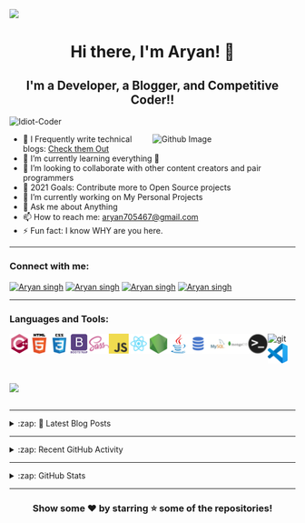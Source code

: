 ![](https://raw.githubusercontent.com/halfrost/halfrost/master/icons/header_.png)

### <h1 align="center"> Hi there, I'm Aryan! 👋</h1>

<h2 align="center">I'm a Developer, a Blogger, and Competitive Coder!!</h2>

<p align="left"> <img src="https://komarev.com/ghpvc/?username=Idiot-Coder&label=Profile%20views&color=0e75b6&style=flat" alt="Idiot-Coder" /> </p>

<img width="50%" align="right" alt="Github Image" src="https://raw.githubusercontent.com/onimur/.github/master/.resources/git-header.svg" />

- 🔭 I Frequently write technical blogs: [Check them Out][blogs]
- 🌱 I’m currently learning everything 🤣
- 👯 I’m looking to collaborate with other content creators and pair programmers
- 🥅 2021 Goals: Contribute more to Open Source projects
- 🔭 I’m currently working on My Personal Projects
- 💬 Ask me about Anything
- 📫 How to reach me: aryan705467@gmail.com
- ⚡ Fun fact: I know WHY are you here.

---

### Connect with me:

<p align="left">
<a href="https://www.linkedin.com/in/aryan--singh/" target="blank"><img align="center" src="https://cdn.jsdelivr.net/npm/simple-icons@3.0.1/icons/linkedin.svg" alt="Aryan singh" height="30" width="40" /></a>
<a href="https://www.codechef.com/users/aryan8840" target="blank"><img align="center" src="https://cdn.jsdelivr.net/npm/simple-icons@3.1.0/icons/codechef.svg" alt="Aryan singh" height="30" width="40" /></a>
<a href="https://www.hackerrank.com/aryan705467" target="blank"><img align="center" src="https://cdn.jsdelivr.net/npm/simple-icons@3.0.1/icons/hackerrank.svg" alt="Aryan singh" height="30" width="40" /></a>
<a href="https://leetcode.com/aryan8840/" target="blank"><img align="center" src="https://cdn.jsdelivr.net/npm/simple-icons@3.0.1/icons/leetcode.svg" alt="Aryan singh" height="30" width="40" /></a>
</p>

---

### Languages and Tools:

<img align="left" alt="cpp" width="35px" src="https://raw.githubusercontent.com/devicons/devicon/master/icons/cplusplus/cplusplus-original.svg"/>
<img align="left" alt="HTML5" width="35px" src="https://raw.githubusercontent.com/github/explore/80688e429a7d4ef2fca1e82350fe8e3517d3494d/topics/html/html.png" />
<img align="left" alt="CSS3" width="35px" src="https://raw.githubusercontent.com/github/explore/80688e429a7d4ef2fca1e82350fe8e3517d3494d/topics/css/css.png" />
<img align="left" alt="bootstrap" width="35px" src="https://raw.githubusercontent.com/devicons/devicon/master/icons/bootstrap/bootstrap-plain-wordmark.svg"/>
<img align="left" alt="Sass" width="35px" src="https://raw.githubusercontent.com/github/explore/80688e429a7d4ef2fca1e82350fe8e3517d3494d/topics/sass/sass.png" />
<img align="left" alt="JavaScript" width="35px" src="https://raw.githubusercontent.com/github/explore/80688e429a7d4ef2fca1e82350fe8e3517d3494d/topics/javascript/javascript.png" />
<img align="left" alt="React" width="35px" src="https://raw.githubusercontent.com/github/explore/80688e429a7d4ef2fca1e82350fe8e3517d3494d/topics/react/react.png" />
<img align="left" alt="Node.js" width="35px" src="https://raw.githubusercontent.com/github/explore/80688e429a7d4ef2fca1e82350fe8e3517d3494d/topics/nodejs/nodejs.png" />
<img align="left" alt="java" width="35px" src="https://raw.githubusercontent.com/devicons/devicon/master/icons/java/java-original.svg"/>
<img align="left" alt="SQL" width="35px" src="https://raw.githubusercontent.com/github/explore/80688e429a7d4ef2fca1e82350fe8e3517d3494d/topics/sql/sql.png" />
<img align="left" alt="MySQL" width="35px" src="https://raw.githubusercontent.com/github/explore/80688e429a7d4ef2fca1e82350fe8e3517d3494d/topics/mysql/mysql.png" />
<img align="left" alt="MongoDB" width="35px" src="https://raw.githubusercontent.com/github/explore/80688e429a7d4ef2fca1e82350fe8e3517d3494d/topics/mongodb/mongodb.png" />
<img align="left" alt="Terminal" width="35px" src="https://raw.githubusercontent.com/github/explore/80688e429a7d4ef2fca1e82350fe8e3517d3494d/topics/terminal/terminal.png" />
<img align="left" alt="git" width="35px" src="https://www.vectorlogo.zone/logos/git-scm/git-scm-icon.svg"/>
<img align="left" alt="Visual Studio Code" width="35px" src="https://raw.githubusercontent.com/github/explore/80688e429a7d4ef2fca1e82350fe8e3517d3494d/topics/visual-studio-code/visual-studio-code.png"/>

<br/>
<br/>
<br/>
<br/>
<br/>
<a href="https://github.com/Idiot-Coder">
  <img align="center" src="https://github-readme-stats.vercel.app/api/top-langs/?username=Idiot-Coder&theme=light&hide_langs_below=1" />
</a>
<br/>
<br/>



---
<details>
  <summary>:zap: 📕 Latest Blog Posts</summary>

<!-- BLOG-POST-LIST:START -->
- [Introduction to Merge Sort](https://medium.com/@Aryan_singh/merge-sort-6f314865901e)
- [Can Dynamic Programming Solve All Problems?](https://medium.com/@Aryan_singh/can-dynamic-programming-solve-all-problems-dbb9f134c94b)  
- [Hacks on Bit-Wise Programming](https://medium.com/@Aryan_singh/hacks-on-bit-wise-programming-b77ebb5845bc)  
- [Interesting Things About Linked List](https://medium.com/@Aryan_singh/interesting-things-about-linked-list-1b6eae2657d)
- [How To Stay Motivated During Placement Preparation](https://medium.com/@Aryan_singh/how-to-stay-motivated-during-placement-preparation-27a8e071170c)
<!-- BLOG-POST-LIST:END -->

➡️ [more blog posts...](https://medium.com/@Aryan_singh)

</details>

---

<details>
  <summary>:zap: Recent GitHub Activity</summary>
  
<!--START_SECTION:activity-->
1. ➕ Added new files [LeetCode/Capacity To Ship Packages Within D Days.cpp](https://github.com/Idiot-Coder/LeetCode/blob/main/Capacity%20To%20Ship%20Packages%20Within%20D%20Days.cpp)
2. 🗣 Created new repo [Idiot-Coder/LeetCode](https://github.com/Idiot-Coder/LeetCode)  
3. 🗣 Created new repo [Idiot-Coder/Memory_Game](https://github.com/Idiot-Coder/Memory_Game)
4. ❗️ Closed issue [#2]() in []()
5. 🗣 Created new repo [Idiot-Coder/Coding_Solutions](https://github.com/Idiot-Coder/Coding_Solutions) 
6. ❌ Closed PR [#11]() in []()
7. 🗣 Commented on [#11]() in []()
8. 🗣 Created new repo [Idiot-Coder/Idiot-Coder](https://github.com/Idiot-Coder/Idiot-Coder)
9. 🎉 Merged PR [#10](https://github.com/Idiot-Coder/Gym-Management-System/pull/10) in [Idiot-Coder/Gym-Management-System](https://github.com/Idiot-Coder/Gym-Management-System)
10. 🗣 Created new repo [Idiot-Coder/Gym-Management-System](https://github.com/Idiot-Coder/Gym-Management-System)
<!--END_SECTION:activity-->

</details>

---

<details>
  <summary>:zap: GitHub Stats</summary>
  <br/>
  <img align="center" src="https://github-readme-streak-stats.herokuapp.com/?user=Idiot-Coder&" alt="Idiot-Coder" width="45%"/>   
  
  <img  src="https://github-readme-stats.vercel.app/api?username=Idiot-Coder&show_icons=true&theme=light&line_height=25" width="45%" align="left" >

     
 </details>
 
 ---

<div align="center">

### Show some ❤️ by starring ⭐ some of the repositories!

</div>


[blogs]: https://medium.com/@Aryan_singh
[leetcode]: https://leetcode.com/aryan8840/
[hackerrank]: https://www.hackerrank.com/aryan705467
[linkedin]: https://www.linkedin.com/in/aryan-singh-a232471aa/

[webdevplaylist]: https://www.youtube.com/playlist?list=PLkwxH9e_vrAJ0WbEsFA9W3I1W-g_BTsbt
[jsplaylist]: https://www.youtube.com/playlist?list=PLkwxH9e_vrALRJKu7wfXby3MKeflhTu6B
[cssplaylist]: https://www.youtube.com/playlist?list=PLkwxH9e_vrALSdvZuEh6gqQdmDoDIoqz4
[reactplaylist]: https://www.youtube.com/playlist?list=PLkwxH9e_vrAK4TdffpxKY3QGyHCpxFcQ0







